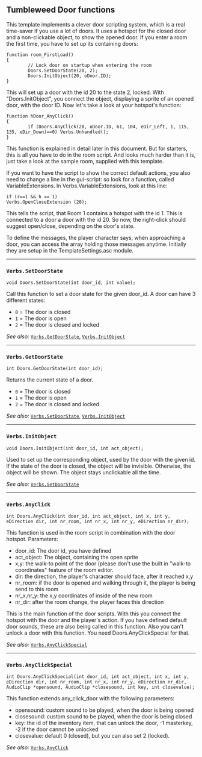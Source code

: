 ## Tumbleweed Door functions

This template implements a clever door scripting system, which is a real time-saver if you use a lot of doors.
It uses a hotspot for the closed door and a non-clickable object, to show the opened door.
If you enter a room the first time, you have to set up its containing doors:

```
function room_FirstLoad()
{
        // Lock door on startup when entering the room
        Doors.SetDoorState(20, 2);
        Doors.InitObject(20, oDoor.ID);
}
```

This will set up a door with the id 20 to the state 2, locked. With "Doors.InitObject", you connect the object, displaying a sprite of an opened door, with the door ID.
Now let's take a look at your hotspot's function:

```
function hDoor_AnyClick()
{
        if (Doors.AnyClick(20, oDoor.ID, 61, 104, eDir_Left, 1, 115, 135, eDir_Down)==0) Verbs.Unhandled();
}
```

This function is explained in detail later in this document. But for starters, this is all you have to do in the room script.
And looks much harder than it is, just take a look at the sample room, supplied with this template.

If you want to have the script to show the correct default actions, you also need to change a line in the gui-script:
so look for a function, called VariableExtensions.
In Verbs.VariableExtensions, look at this line:

```
if (r==1 && h == 1)
Verbs.OpenCloseExtension (20);
```

This tells the script, that Room 1 contains a hotspot with the id 1. This is connected to a door a door with the id 20.
So now, the right-click should suggest open/close, depending on the door's state.

To define the messages, the player character says, when approaching a door, you can access the array holding those messages anytime. Initially they are setup in the TemplateSettings.asc module.

---

### `Verbs.SetDoorState`

```
void Doors.SetDoorState(int door_id, int value);
```

Call this function to set a door state for the given door_id.
A door can have 3 different states:

* `0` = The door is closed
* `1` = The door is open
* `2` = The door is closed and locked

*See also:*
[`Verbs.GetDoorState`](Tumbleweed_door#verbsgetdoorstate),
[`Verbs.InitObject`](Tumbleweed_door#verbsinitobject)

---

### `Verbs.GetDoorState`

```
int Doors.GetDoorState(int door_id);
```

Returns the current state of a door.

* `0` = The door is closed
* `1` = The door is open
* `2` = The door is closed and locked

*See also:*
[`Verbs.SetDoorState`](Tumbleweed_door#verbssetdoorstate),
[`Verbs.InitObject`](Tumbleweed_door#verbsinitobject)

---

### `Verbs.InitObject`

```
void Doors.InitObject(int door_id, int act_object);
```

Used to set up the corresponding object, used by the door with the given id. If the state of the door is closed, the object will be invisible.
Otherwise, the object will be shown. The object stays unclickable all the time.

*See also:*
[`Verbs.SetDoorState`](Tumbleweed_door#verbssetdoorstate)

---

### `Verbs.AnyClick`

```
int Doors.AnyClick(int door_id, int act_object, int x, int y, eDirection dir, int nr_room, int nr_x, int nr_y, eDirection nr_dir);
```

This function is used in the room script in combination with the door hotspot.
Parameters:

* door_id: The door id, you have defined
* act_object: The object, containing the open sprite
* x,y: the walk-to point of the door (please don't use the built in "walk-to coordinates" feature of the room editor.
* dir: the direction, the player's character should face, after it reached x,y
* nr_room: if the door is opened and walking through it, the player is being send to this room
* nr_x,nr_y: the x,y coordinates of inside of the new room
* nr_dir: after the room change, the player faces this direction

This is the main function of the door scripts. With this you connect the hotspot with the door and the player's action.
If you have defined default door sounds, these are also being called in this function. Also you can't unlock a door with this function.
You need Doors.AnyClickSpecial for that.

*See also:*
[`Verbs.AnyClickSpecial`](Tumbleweed_door#verbsanyclickspecial)

---

### `Verbs.AnyClickSpecial`

```
int Doors.AnyClickSpecial(int door_id, int act_object, int x, int y, eDirection dir, int nr_room, int nr_x, int nr_y, eDirection nr_dir, AudioClip *opensound, AudioClip *closesound, int key, int closevalue);
```

This function extends any_click_door with the following parameters:

* opensound: custom sound to be played, when the door is being opened
* closesound: custom sound to be played, when the door is being closed
* key: the id of the inventory item, that can unlock the door, -1 masterkey, -2 if the door cannot be unlocked
* closevalue: default 0 (closed), but you can also set 2 (locked).

*See also:*
[`Verbs.AnyClick`](Tumbleweed_door#verbsanyclick)
